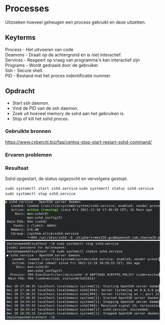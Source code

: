 # Processes
Uitzoeken hoeveel geheugen een process gebruikt en deze uitzetten. 

## Keyterms
Process - Het uitvoeren van code <br/>
Deamons - Draait op de achtergrond en is niet interactief. <br/>
Services - Reageert op vraag van programma's kan interactief zijn<br/>
Programs - Wordt gedraaid door de gebruiker. <br/>
Ssh - Secure shell. <br/>
PID - Bestand met het proces indentificatie nummer. 

## Opdracht
- Start ssh daemon.
- Vind de PID van de ssh daemon.
- Zoek uit hoeveel memory de sshd aan het gebruiken is.
- Stop of kill het sshd proces. 

### Gebruikte bronnen
https://www.cyberciti.biz/faq/centos-stop-start-restart-sshd-command/

### Ervaren problemen


### Resultaat
Sshd opgestart, de status opgezocht en vervolgens gestopt. 

`sudo systemctl start sshd.service`
`sudo systemctl status sshd.service`
`sudo systemctl stop sshd.service`

![processes-memory](../00_includes/processes-memory.png)
![processes-stop](../00_includes\processes-stop.png)

